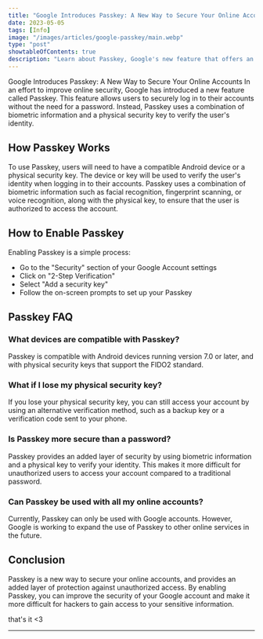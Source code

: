```yaml
---
title: "Google Introduces Passkey: A New Way to Secure Your Online Accounts"
date: 2023-05-05
tags: [Info]
image: "/images/articles/google-passkey/main.webp"
type: "post"
showtableOfContents: true
description: "Learn about Passkey, Google's new feature that offers an alternative to passwords for more secure online account access."
---
```



Google Introduces Passkey: A New Way to Secure Your Online Accounts
In an effort to improve online security, Google has introduced a new feature called Passkey. This feature allows users to securely log in to their accounts without the need for a password. Instead, Passkey uses a combination of biometric information and a physical security key to verify the user's identity.

## How Passkey Works
To use Passkey, users will need to have a compatible Android device or a physical security key. The device or key will be used to verify the user's identity when logging in to their accounts. Passkey uses a combination of biometric information such as facial recognition, fingerprint scanning, or voice recognition, along with the physical key, to ensure that the user is authorized to access the account.

## How to Enable Passkey
Enabling Passkey is a simple process:

- Go to the "Security" section of your Google Account settings
- Click on "2-Step Verification"
- Select "Add a security key"
- Follow the on-screen prompts to set up your Passkey

## Passkey FAQ
### What devices are compatible with Passkey?
Passkey is compatible with Android devices running version 7.0 or later, and with physical security keys that support the FIDO2 standard.

### What if I lose my physical security key?
If you lose your physical security key, you can still access your account by using an alternative verification method, such as a backup key or a verification code sent to your phone.

### Is Passkey more secure than a password?
Passkey provides an added layer of security by using biometric information and a physical key to verify your identity. This makes it more difficult for unauthorized users to access your account compared to a traditional password.

### Can Passkey be used with all my online accounts?
Currently, Passkey can only be used with Google accounts. However, Google is working to expand the use of Passkey to other online services in the future.

## Conclusion
Passkey is a new way to secure your online accounts, and provides an added layer of protection against unauthorized access. By enabling Passkey, you can improve the security of your Google account and make it more difficult for hackers to gain access to your sensitive information.

that's it <3

---

  